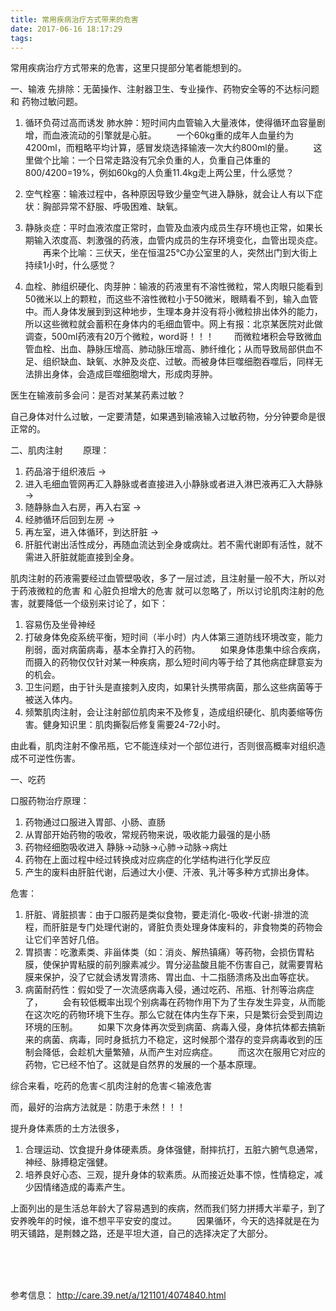 ```yaml
---
title: 常用疾病治疗方式带来的危害
date: 2017-06-16 18:17:29
tags:
---
```



常用疾病治疗方式带来的危害，这里只提部分笔者能想到的。

一、输液
先排除：无菌操作、注射器卫生、专业操作、药物安全等的不达标问题 和 药物过敏问题。
1. 循环负荷过高而诱发 肺水肿：短时间内血管输入大量液体，使得循环血容量剧增，而血液流动的引擎就是心脏。
　　一个60kg重的成年人血量约为4200ml，而粗略平均计算，感冒发烧选择输液一次大约800ml的量。
　　这里做个比喻：一个日常走路没有冗余负重的人，负重自己体重的800/4200=19%，例如60kg的人负重11.4kg走上两公里，什么感觉？

2. 空气栓塞：输液过程中，各种原因导致少量空气进入静脉，就会让人有以下症状：胸部异常不舒服、呼吸困难、缺氧。

3. 静脉炎症：平时血液浓度正常时，血管及血液内成员生存环境也正常，如果长期输入浓度高、刺激强的药液，血管内成员的生存环境变化，血管出现炎症。
　　再来个比喻：三伏天，坐在恒温25℃办公室里的人，突然出门到大街上持续1小时，什么感觉？

4. 血栓、肺组织硬化、肉芽肿：输液的药液里有不溶性微粒，常人肉眼只能看到50微米以上的颗粒，而这些不溶性微粒小于50微米，眼睛看不到，输入血管中。而人身体发展到到这种地步，生理本身并没有将小微粒排出体外的能力，所以这些微粒就会蓄积在身体内的毛细血管中。网上有报：北京某医院对此做调查，500ml药液有20万个微粒，word哥！！！
　　而微粒堵积会导致微血管血栓、出血、静脉压增高、肺动脉压增高、肺纤维化；从而导致局部供血不足、组织缺血、缺氧、水肿及炎症、过敏。而被身体巨噬细胞吞噬后，同样无法排出身体，会造成巨噬细胞增大，形成肉芽肿。
  


医生在输液前多会问：是否对某某药素过敏？  

自己身体对什么过敏，一定要清楚，如果遇到输液输入过敏药物，分分钟要命是很正常的。


二、肌肉注射
　　原理：
  1. 药品溶于组织液后 -> 
  2. 进入毛细血管网再汇入静脉或者直接进入小静脉或者进入淋巴液再汇入大静脉 -> 
  3. 随静脉血入右房，再入右室 -> 
  4. 经肺循环后回到左房 -> 
  5. 再左室，进入体循环，到达肝脏 -> 
  6. 肝脏代谢出活性成分，再随血流达到全身或病灶。若不需代谢即有活性，就不需进入肝脏就能直接到全身。

肌肉注射的药液需要经过血管壁吸收，多了一层过滤，且注射量一般不大，所以对于药液微粒的危害 和 心脏负担增大的危害 就可以忽略了，所以讨论肌肉注射的危害，就要降低一个级别来讨论了，如下：

1. 容易伤及坐骨神经
2. 打破身体免疫系统平衡，短时间（半小时）内人体第三道防线环境改变，能力削弱，面对病菌病毒，基本全靠打入的药物。
　　如果身体患集中综合疾病，而摄入的药物仅仅针对某一种疾病，那么短时间内等于给了其他病症肆意妄为的机会。
3. 卫生问题，由于针头是直接刺入皮肉，如果针头携带病菌，那么这些病菌等于被送入体内。
4. 频繁肌肉注射，会让注射部位肌肉来不及修复，造成组织硬化、肌肉萎缩等伤害。健身知识里：肌肉撕裂后修复需要24-72小时。

由此看，肌肉注射不像吊瓶，它不能连续对一个部位进行，否则很高概率对组织造成不可逆性伤害。


一、吃药

口服药物治疗原理：

1. 药物通过口服进入胃部、小肠、直肠
2. 从胃部开始药物的吸收，常规药物来说，吸收能力最强的是小肠
3. 药物经细胞吸收进入 静脉->动脉->心肺->动脉->病灶
4. 药物在上面过程中经过转换成对应病症的化学结构进行化学反应
5. 产生的废料由肝脏代谢，后通过大小便、汗液、乳汁等多种方式排出身体。

危害：

1. 肝脏、肾脏损害：由于口服药是类似食物，要走消化-吸收-代谢-排泄的流程，而肝脏是专门处理代谢的，肾脏负责处理身体废料的，非食物类的药物会让它们辛苦好几倍。
2. 胃损害：吃激素类、非甾体类（如：消炎、解热镇痛）等药物，会损伤胃粘膜，使保护胃粘膜的前列腺素减少。胃分泌盐酸且能不伤害自己，就需要胃粘膜来保护，没了它就会诱发胃溃疡、胃出血、十二指肠溃疡及出血等症状。
3. 病菌耐药性：假如受了一次流感病毒入侵，通过吃药、吊瓶、针剂等治病症了，
　　会有较低概率出现个别病毒在药物作用下为了生存发生异变，从而能在这次吃的药物环境下生存。那么它就在体内生存下来，只是繁衍会受到周边环境的压制。
　　如果下次身体再次受到病菌、病毒入侵，身体抗体都去搞新来的病菌、病毒，同时身抵抗力不稳定，这时候那个潜存的变异病毒收到的压制会降低，会趁机大量繁殖，从而产生对应病症。
　　而这次在服用它对应的药物，它已经不怕了。这就是自然界的发展的一个基本原理。
  

综合来看，吃药的危害＜肌肉注射的危害＜输液危害

而，最好的治病方法就是：防患于未然！！！

提升身体素质的土方法很多，
1. 合理运动、饮食提升身体硬素质。身体强健，耐摔抗打，五脏六腑气息通常，神经、脉搏稳定强健。
2. 培养良好心态、三观，提升身体的软素质。从而接近处事不惊，性情稳定，减少因情绪造成的毒素产生。



上面列出的是生活总年龄大了容易遇到的疾病，然而我们努力拼搏大半辈子，到了安养晚年的时候，谁不想平平安安的度过。
　　因果循环，今天的选择就是在为明天铺路，是荆棘之路，还是平坦大道，自己的选择决定了大部分。

<br><br><br>











参考信息： http://care.39.net/a/121101/4074840.html